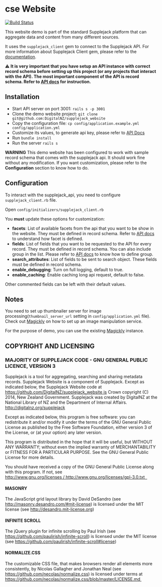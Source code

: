 cse Website
==================

[![Build Status](https://travis-ci.org/DigitalNZ/supplejack_website.svg?branch=master)](https://travis-ci.org/DigitalNZ/supplejack_website)

This website demo is part of the standard Supplejack platform that can aggregate data and content from many different sources.

It uses the `supplejack_client` gem to connect to the Supplejack API. For more information about Supplejack Client gem, please refer to the [documentation](http://digitalnz.github.io/supplejack/start/supplejack-client.html).

:warning: **It is very important that you have setup an API instance with correct record schema before setting up this project (or any projects that interact with the API). The most important component of the API is record schema. Refer to [API docs](http://digitalnz.github.io/supplejack/api/creating-schemas.html) for instruction.**

Installation
------------

- Start API server on port 3001: `rails s -p 3001`
- Clone the demo website project: `git clone git@github.com:DigitalNZ/supplejack_website`
- Copy the configuration file: `cp config/application.example.yml config/application.yml`
- Customize its values, to generate api key, please refer to [API Docs](http://digitalnz.github.io/supplejack/start/supplejack-api.html)
- Run `bundle install`
- Run the server `rails s`

**WARNING** This demo website has been configured to work with sample record schema that comes with the supplejack api. It should work fine without any modification. If you want customization, please refer to the **Configuration** section to know how to do.

Configuration
-------------

To interact with the supplejack_api, you need to configure `supplejack_client.rb` file.

Open `config/initializers/supplejack_client.rb`

You **must** update these options for customization:

* **facets**: List of available facets from the api that you want to be show in the website. They must be defined in record schema. Refer to [API docs](http://digitalnz.github.io/supplejack/api/creating-schemas.html) to understand how facet is defined.
* **fields**: List of fields that you want to be requested to the API for every record. They must be defined in record schema. You can also include group in the list.
Please refer to [API docs](http://digitalnz.github.io/supplejack/api/creating-schemas.html) to know how to define group.
* **search_attributes**: List of fields to be sent to search object. These fields must be defined in record schema.
* **enable_debugging**: Turn on full logging, default to true.
* **enable_caching**: Enable caching long api request, default to false.

Other commented fields can be left with their default values.

Notes
-----

You need to set up thumbnailer server for image processing(`thumbnail_server_url` setting in `config/application.yml` file). Check out [Magickly](https://github.com/afeld/magickly) on how to set up an image manipulation service.

For the purpose of demo, you can use the existing [Magickly](http://magickly.afeld.me/) instance.

COPYRIGHT AND LICENSING  
-----------------------

### MAJORITY OF SUPPLEJACK CODE - GNU GENERAL PUBLIC LICENCE, VERSION 3  

Supplejack is a tool for aggregating, searching and sharing metadata records. Supplejack Website is a component of Supplejack. Except as indicated below, the Supplejack Website code at https://github.com/DigitalNZ/supplejack_website is Crown copyright (C) 2014, New Zealand Government. Supplejack was created by DigitalNZ at the National Library of NZ and the Department of Internal Affairs. http://digitalnz.org/supplejack

Except as indicated below, this program is free software: you can redistribute it and/or modify it under the terms of the GNU General Public License as published by the Free Software Foundation, either version 3 of the License, or (at your option) any later version.  

This program is distributed in the hope that it will be useful, but WITHOUT ANY
WARRANTY; without even the implied warranty of MERCHANTABILITY or FITNESS FOR A PARTICULAR PURPOSE. See the GNU General Public License for more details.

You should have received a copy of the GNU General Public License along with this program. If not, see http://www.gnu.org/licenses / http://www.gnu.org/licenses/gpl-3.0.txt  

#### MASONRY
The JavaScript grid layout library by David DeSandro (see http://masonry.desandro.com/#mit-license) is licensed under the MIT license (see http://desandro.mit-license.org)

#### INFINITE SCROLL
The jQuery plugin for infinite scrolling by Paul Irish (see https://github.com/paulirish/infinite-scroll) is licensed under the MIT license (see https://github.com/paulirish/infinite-scroll#license) 

#### NORMALIZE.CSS
The customizable CSS file, that makes browsers render all elements more consistently, by Nicolas Gallagher and Jonathan Neal (see https://github.com/necolas/normalize.css) is licensed under terms at https://github.com/necolas/normalize.css/blob/master/LICENSE.md 
